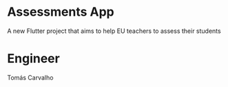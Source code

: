 # Assessments App
A new Flutter project that aims to help EU teachers to assess their students

# Engineer
Tomás Carvalho
